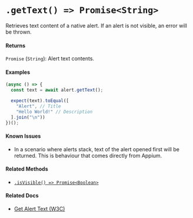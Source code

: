 # `.getText() => Promise<String>`

Retrieves text content of a native alert. If an alert is not visible, an error will be thrown.

#### Returns

`Promise` (`String`): Alert text contents.

#### Examples

```javascript
(async () => {
  const text = await alert.getText();

  expect(text).toEqual([
    "Alert", // Title
    "Hello World!" // Description
  ].join("\n"))
})();
```

#### Known Issues

- In a scenario where alerts stack, text of the alert opened first will be returned. This is behaviour that comes directly from Appium.

#### Related Methods

- [`.isVisible() => Promise<Boolean>`](./isVisible.md)

#### Related Docs

- [Get Alert Text (W3C)](https://www.w3.org/TR/webdriver/#get-alert-text)